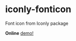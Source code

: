 # iconly-fonticon
Font icon from Iconly package

**Online** [demo!](https://amirrezajef.ir/iconly/demo.html)
